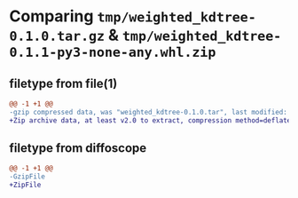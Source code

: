 # Comparing `tmp/weighted_kdtree-0.1.0.tar.gz` & `tmp/weighted_kdtree-0.1.1-py3-none-any.whl.zip`

## filetype from file(1)

```diff
@@ -1 +1 @@
-gzip compressed data, was "weighted_kdtree-0.1.0.tar", last modified: Wed May 10 17:45:38 2023, max compression
+Zip archive data, at least v2.0 to extract, compression method=deflate
```

## filetype from diffoscope

```diff
@@ -1 +1 @@
-GzipFile
+ZipFile
```


